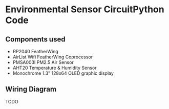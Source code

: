 # Environmental Sensor CircuitPython Code

## Components used

* RP2040 FeatherWing
* AirList Wifi FeatherWing Coprocessor
* PMSA003I PM2.5 Air Sensor
* AHT20 Temperature & Humidity Sensor
* Monochrome 1.3" 128x64 OLED graphic display

## Wiring Diagram

TODO 
